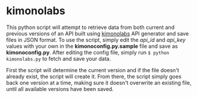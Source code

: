 # kimonolabs
This python script will attempt to retrieve data from both current and previous versions of an API built using [kimonolabs](https://www.kimonolabs.com/) API generator and save files in JSON format.  To use the script, simply edit the *api_id* and *api_key* values with your own in the **kimonoconfig.py.sample** file and save as **kimonoconfig.py**.  After editing the config file, simply run `$ python kimonolabs.py` to fetch and save your data.

First the script will determine the current version and if the file doesn't already exist, the script will create it.  From there, the script simply goes back one version at a time, making sure it doesn't overwrite an existing file, until all available versions have been saved.